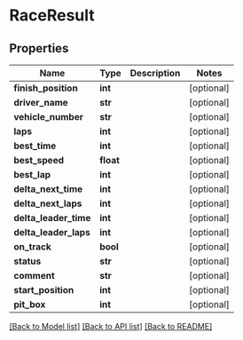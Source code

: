 # RaceResult

## Properties
Name | Type | Description | Notes
------------ | ------------- | ------------- | -------------
**finish_position** | **int** |  | [optional] 
**driver_name** | **str** |  | [optional] 
**vehicle_number** | **str** |  | [optional] 
**laps** | **int** |  | [optional] 
**best_time** | **int** |  | [optional] 
**best_speed** | **float** |  | [optional] 
**best_lap** | **int** |  | [optional] 
**delta_next_time** | **int** |  | [optional] 
**delta_next_laps** | **int** |  | [optional] 
**delta_leader_time** | **int** |  | [optional] 
**delta_leader_laps** | **int** |  | [optional] 
**on_track** | **bool** |  | [optional] 
**status** | **str** |  | [optional] 
**comment** | **str** |  | [optional] 
**start_position** | **int** |  | [optional] 
**pit_box** | **int** |  | [optional] 

[[Back to Model list]](../README.md#documentation-for-models) [[Back to API list]](../README.md#documentation-for-api-endpoints) [[Back to README]](../README.md)

